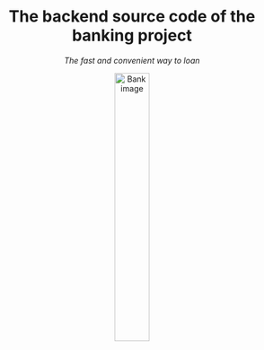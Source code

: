 <h1 align="center"> The backend source code of the banking project</h1>
<p align="center" markdown=1>
  <i>The fast and convenient way to loan </i>
</p>

<p align="center">
  <a href="https://github.com/andrewcaoo/Banking_Web_Backend">
    <img src="https://youthtimemag.com/wp-content/uploads/2022/08/shutterstock_1900200964.png" alt="Bank image" width="35%" height="auto" >
</p>
